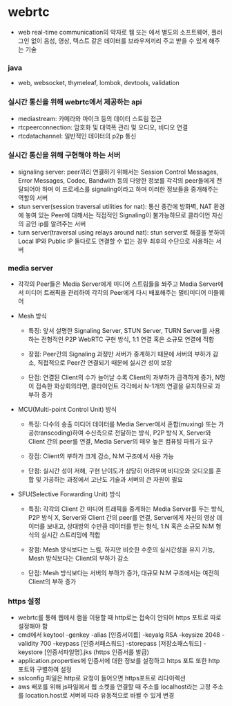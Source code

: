 # webrtc
- web real-time communication의 약자로 웹 또는 에서 별도의 소프트웨어, 플러그인 없이 음성, 영상, 텍스트 같은 데이터를 브라우저끼리 주고 받을 수 있게 해주는 기술

### java
- web, websocket, thymeleaf, lombok, devtools, validation

### 실시간 통신을 위해 webrtc에서 제공하는 api
- mediastream: 카메라와 마이크 등의 데이터 스트림 접근
- rtcpeerconnection: 암호화 및 대역폭 관리 및 오디오, 비디오 연결
- rtcdatachannel: 일반적인 데이터의 p2p 통신

### 실시간 통신을 위해 구현해야 하는 서버
- signaling server: peer끼리 연결하기 위해서는 Session Control Messages, Error Messages, Codec, Bandwith 등의 다양한 정보를 각각의 peer들에게 전달되어야 하며 이 프로세스를 signaling이라고 하며 이러한 정보들을 중개해주는 역할의 서버
- stun server(session traversal utilities for nat): 통신 중간에 방화벽, NAT 환경에 놓여 있는 Peer에 대해서는 직접적인 Signaling이 불가능하므로 클라이언 자신의 공인 ip를 알려주는 서버
- turn server(traversal using relays around nat): stun server로 해결을 못하여 Local IP와 Public IP 둘다로도 연결할 수 없는 경우 최후의 수단으로 사용하는 서버

### media server
- 각각의 Peer들은 Media Server에게 미디어 스트림들을 쏴주고 Media Server에서 미디어 트래픽을 관리하여 각각의 Peer에게 다시 배포해주는 멀티미디어 미들웨어
- Mesh 방식
  - 특징: 앞서 설명한 Signaling Server, STUN Server, TURN Server를 사용하는 전형적인 P2P WebRTC 구현 방식, 1:1 연결 혹은 소규모 연결에 적합

  - 장점: Peer간의 Signaling 과정만 서버가 중계하기 때문에 서버의 부하가 감소, 직접적으로 Peer간 연결되기 때문에 실시간 성이 보장

  - 단점: 연결된 Client의 수가 늘어날 수록 Client의 과부하가 급격하게 증가, N명이 접속한 화상회의라면, 클라이언트 각각에서 N-1개의 연결을 유지하므로 과부하 증가

- MCU(Multi-point Control Unit) 방식
  - 특징: 다수의 송출 미디어 데이터를 Media Server에서 혼합(muxing) 또는 가공(transcoding)하여 수신측으로 전달하는 방식, P2P 방식 X, Server와 Client 간의 peer를 연결, Media Server의 매우 높은 컴퓨팅 파워가 요구

  - 장점: Client의 부하가 크게 감소, N:M 구조에서 사용 가능

  - 단점: 실시간 성이 저해, 구현 난이도가 상당히 어려우며 비디오와 오디오를 혼합 및 가공하는 과정에서 고난도 기술과 서버의 큰 자원이 필요

- SFU(Selective Forwarding Unit) 방식
  - 특징: 각각의 Client 간 미디어 트래픽을 중계하는 Media Server를 두는 방식, P2P 방식 X, Server와 Client 간의 peer를 연결, Server에게 자신의 영상 데이터를 보내고, 상대방의 수만큼 데이터를 받는 형식, 1:N 혹은 소규모 N:M 형식의 실시간 스트리밍에 적합

  - 장점: Mesh 방식보다는 느림, 하지만 비슷한 수준의 실시간성을 유지 가능, Mesh 방식보다는 Client의 부하가 감소

  - 단점: Mesh 방식보다는 서버의 부하가 증가, 대규모 N:M 구조에서는 여전히 Client의 부하 증가

### https 설정
- webrtc를 통해 웹에서 캠을 이용할 때 http로는 접속이 안되어 https 포트로 따로 설정해야 함
- cmd에서 keytool -genkey -alias [인증서이름] -keyalg RSA -keysize 2048 -validity 700 -keypass [인증서패스워드] -storepass [저장소패스워드] -keystore [인증서파일명].jks (https 인증서를 발급)
- application.properties에 인증서에 대한 정보를 설정하고 https 포트 또한 http 포트와 구별하여 설정
- sslconfig 파일은 http로 요청이 들어오면 https포트로 리다이렉션
- aws 배포를 위해 js파일에서 웹 소켓을 연결할 때 주소를 localhost라는 고정 주소를 location.host로 서버에 따라 유동적으로 바뀔 수 있게 변경
